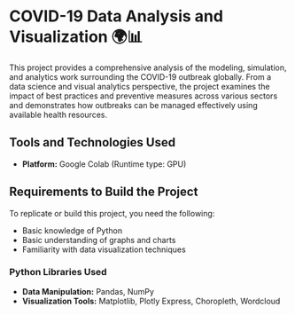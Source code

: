 # COVID-19 Data Analysis and Visualization 🌍📊  

This project provides a comprehensive analysis of the modeling, simulation, and analytics work surrounding the COVID-19 outbreak globally. From a data science and visual analytics perspective, the project examines the impact of best practices and preventive measures across various sectors and demonstrates how outbreaks can be managed effectively using available health resources.  

## Tools and Technologies Used  
- **Platform:** Google Colab (Runtime type: GPU)  

## Requirements to Build the Project  
To replicate or build this project, you need the following:  
- Basic knowledge of Python  
- Basic understanding of graphs and charts  
- Familiarity with data visualization techniques  

### Python Libraries Used  
- **Data Manipulation:** Pandas, NumPy  
- **Visualization Tools:** Matplotlib, Plotly Express, Choropleth, Wordcloud 
